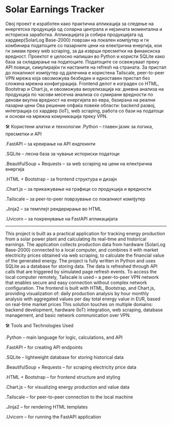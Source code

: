 # Solar Earnings Tracker

Овој проект е изработен како практична апликација за следење на енергетска продукција од соларна централа и нејзината моментална и историска заработка.
Апликацијата ја собира продукцијата од хардвер(SolarLog Base-2000) поврзан на локален компјутер и ги комбинира податоците со пазарните цени на електрична енергија,
кои ги зимам преку web scraping, за да изврши пресметки на финансиска вредност.
Проектот е целосно напишан во Python и користи SQLite како база за складирање на податоците. Податоците се освежуваат преку API повици, симулирајќи ги настаните на refresh на страната. За пристап до локалниот компјутер од далечина е користена Tailscale, peer-to-peer VPN мрежа која овозможува безбеден и едноставен пристап без сложена мрежна конфигурација.
Frontend делот е изграден со HTML, Bootstrap и Chart.js, и овозможува визуелизација на:
дневна анализа на продукција по часови
месечна анализа со сумирани вредности по денови
вкупна вредност на енергијата во евра, базирана на реални пазарни цени
Ова решение опфаќа повеќе области: backend развој, интеграција со хардвер (IoT), web scraping, работа со бази на податоци и основи на мрежна комуникација преку VPN.



🛠️ Користени алатки и технологии
.Python – главен јазик за логика, пресметки и API

.FastAPI – за креирање на API ендпоинти

.SQLite – лесна база за чување историски податоци

.BeautifulSoup + Requests – за web scraping на цени на електрична енергија

.HTML + Bootstrap – за frontend структура и дизајн

.Chart.js – за прикажување на графици со продукција и вредности

.Tailscale – за peer-to-peer поврзување со локалниот компјутер

.Jinja2 – за темплејт рендерирање во HTML

.Uvicorn – за покренување на FastAPI апликацијата


--------------------------------------------------------------------------------------------------------------------------------------------------------------------------------


This project is built as a practical application for tracking energy production from a solar power plant and calculating its real-time and historical earnings.
The application collects production data from hardware (SolarLog Base-2000) connected to a local computer,
and combines it with market electricity prices obtained via web scraping, to calculate the financial value of the generated energy.
The project is fully written in Python and uses SQLite as a database for storing data. The data is refreshed through API calls that are triggered by simulated page refresh events. To access the local computer remotely, Tailscale is used – a peer-to-peer VPN network that enables secure and easy connection without complex network configuration.
The frontend is built with HTML, Bootstrap, and Chart.js, providing visualization of:
daily production analysis by hour
monthly analysis with aggregated values per day
total energy value in EUR, based on real-time market prices
This solution touches on multiple domains: backend development, hardware (IoT) integration, web scraping, database management, and basic network communication over VPN.



🛠️ Tools and Technologies Used

.Python – main language for logic, calculations, and API

.FastAPI – for creating API endpoints

.SQLite – lightweight database for storing historical data

.BeautifulSoup + Requests – for scraping electricity price data

.HTML + Bootstrap – for frontend structure and styling

.Chart.js – for visualizing energy production and value data

.Tailscale – for peer-to-peer connection to the local machine

.Jinja2 – for rendering HTML templates

.Uvicorn – for running the FastAPI application
